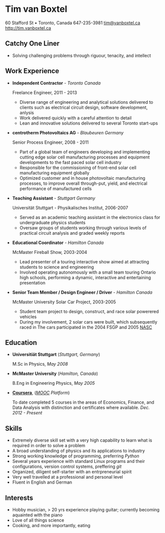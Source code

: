 Tim van Boxtel
===============

60 Stafford St • Toronto, Canada 
647-235-3981
<tim@vanboxtel.ca>
<http://tim.vanboxtel.ca>


Catchy One Liner
-----------------

*   Solving challenging problems through riguour, tenacity, and intellect



Work Experience
---------------

*   **Independent Contractor** - *Toronto Canada*

    Freelance Engineer, 2011 - 2013

    -   Diverse range of engineering and analytical solutions delivered to
		clients such as electrical circuit design, software development,
		anlysis
	-	Work delivered quickly with a careful attention to detail
	-  	Lean and innovative solutions delivered to several Toronto start-ups


*   **centrotherm Photovoltaics AG** - *Blaubeuren Germany*

	Senior Process Engineer, 2008 - 2011
    

    - 	Part of a global team of engineers developing and implementing cutting 
		edge solar cell manufacturing processes and equipment developments to the 
		fast paced solar cell industry
	-   Responsible for the commissioning of front-end solar cell manufacturing
		equipment globally
	-	Optimized customer and in house photovoltaic manufacturing processes, to
		improve overall through-put, yield, and electrical performance of manufactured
		cells

*	**Teaching Assistant** - *Stuttgart Germany*

	Universität Stuttgart -  Physikalisches Institut, 2006-2007

	-	Served as an academic teaching assistant in the electronics class for
		undergraduate physics students
	-	Oversaw groups of students working through various levels of practical 
		circuit analysis and graded weekly reports

*	**Educational Coordinator** - *Hamilton Canada*

	McMaster Fireball Show, 2003-2004

	-	Lead presenter of a touring interactive show aimed at attracting
		students to science and engineering
	-	Involved operating autonomously with a small team touring Ontario high schools,
		performing a dynamic, interactive and entertaining presentation

*	**Senior Team Member / Design Engineer / Driver** - *Hamilton Canada*

	McMaster University Solar Car Project, 2003-2005 

	-	Student team project to design, construct, and race solar powerered vehicles
	-	During my involvement, 2 solar cars were built, which subsequently raced in
		The cars participated in the 2004 FSGP and 2005 [NASC](http://americansolarchallenge.org/about/american-solar-challenge/)


Education
---------

*   **Universitiät Stuttgart** (*Stuttgart, Germany*)

    M.Sc in Physics, *May 2008*

*	**McMaster University** (*Hamilton, Canada*)

	B.Eng in Engineering Physics, *May 2005*

*	**[Coursera](http://www.coursera.org)**, (*[MOOC](http://en.wikipedia.org/wiki/Massive_open_online_course) Platform*)  
	
	To date completed 5 courses in the areas of Economics, Finance, and Data Analysis with distinction and certificates where available.  *Dec. 2012 - Present*
	

Skills 
------

*	Extremely diverse skill set with a very high capability to learn what
	is required in order to solve a problem
*	A broad understanding of physics and its applications to industry
*	Strong working knowledge of programming, preferring *Python*
*	Several years experience with standard Linux programs and their configurations, version control systems, preffering *git*
*	Organized, diligent self-starter with an entrpreneurial spirit
*	Very well travelled at a professional and personal level
*	Fluent in English and German


Interests
----------

* 	Hobby musician, > 20 yrs experience playing guitar;  currently
	becoming aquainted with the piano
*	Love of all things science 
*	Cooking, and more importantly, eating

	
